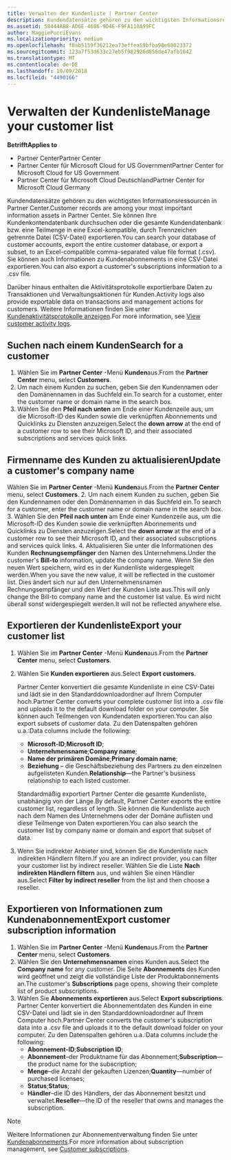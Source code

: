 ```yaml
---
title: Verwalten der Kundenliste | Partner Center
description: Kundendatensätze gehören zu den wichtigsten Informationsressourcen in Partner Center.
ms.assetid: 58444AB8-AD6E-4686-9D4E-F9FA110A99FC
author: MaggiePucciEvans
ms.localizationpriority: medium
ms.openlocfilehash: f0ab5159f36212ea73effea59bfba98e68023372
ms.sourcegitcommit: 123a7f53d633c27eb5f982926d856de47afb1042
ms.translationtype: MT
ms.contentlocale: de-DE
ms.lasthandoff: 10/09/2018
ms.locfileid: "4490166"
---
```

# <a name="manage-your-customer-list"></a><span data-ttu-id="b8063-103">Verwalten der Kundenliste</span><span class="sxs-lookup"><span data-stu-id="b8063-103">Manage your customer list</span></span>

**<span data-ttu-id="b8063-104">Betrifft</span><span class="sxs-lookup"><span data-stu-id="b8063-104">Applies to</span></span>**

-  <span data-ttu-id="b8063-105">Partner Center</span><span class="sxs-lookup"><span data-stu-id="b8063-105">Partner Center</span></span>
-  <span data-ttu-id="b8063-106">Partner Center für Microsoft Cloud for US Government</span><span class="sxs-lookup"><span data-stu-id="b8063-106">Partner Center for Microsoft Cloud for US Government</span></span>
-  <span data-ttu-id="b8063-107">Partner Center für Microsoft Cloud Deutschland</span><span class="sxs-lookup"><span data-stu-id="b8063-107">Partner Center for Microsoft Cloud Germany</span></span>

<span data-ttu-id="b8063-108">Kundendatensätze gehören zu den wichtigsten Informationsressourcen in Partner Center.</span><span class="sxs-lookup"><span data-stu-id="b8063-108">Customer records are among your most important information assets in Partner Center.</span></span> <span data-ttu-id="b8063-109">Sie können Ihre Kundenkontendatenbank durchsuchen oder die gesamte Kundendatenbank bzw. eine Teilmenge in eine Excel-kompatible, durch Trennzeichen getrennte Datei (CSV-Datei) exportieren.</span><span class="sxs-lookup"><span data-stu-id="b8063-109">You can search your database of customer accounts, export the entire customer database, or export a subset, to an Excel-compatible comma-separated value file format (.csv).</span></span> <span data-ttu-id="b8063-110">Sie können auch Informationen zu Kundenabonnements in eine CSV-Datei exportieren.</span><span class="sxs-lookup"><span data-stu-id="b8063-110">You can also export a customer's subscriptions information to a .csv file.</span></span>

<span data-ttu-id="b8063-111">Darüber hinaus enthalten die Aktivitätsprotokolle exportierbare Daten zu Transaktionen und Verwaltungsaktionen für Kunden.</span><span class="sxs-lookup"><span data-stu-id="b8063-111">Activity logs also provide exportable data on transactions and management actions for customers.</span></span> <span data-ttu-id="b8063-112">Weitere Informationen finden Sie unter [Kundenaktivitätsprotokolle anzeigen](activity-logs.md).</span><span class="sxs-lookup"><span data-stu-id="b8063-112">For more information, see [View customer activity logs](activity-logs.md).</span></span>


## <a name="search-for-a-customer"></a><span data-ttu-id="b8063-113">Suchen nach einem Kunden</span><span class="sxs-lookup"><span data-stu-id="b8063-113">Search for a customer</span></span>

1.  <span data-ttu-id="b8063-114">Wählen Sie im **Partner Center** -Menü **Kunden**aus.</span><span class="sxs-lookup"><span data-stu-id="b8063-114">From the **Partner Center** menu, select **Customers**.</span></span>
2.  <span data-ttu-id="b8063-115">Um nach einem Kunden zu suchen, geben Sie den Kundennamen oder den Domänennamen in das Suchfeld ein.</span><span class="sxs-lookup"><span data-stu-id="b8063-115">To search for a customer, enter the customer name or domain name in the search box.</span></span>
3.  <span data-ttu-id="b8063-116">Wählen Sie den **Pfeil nach unten** am Ende einer Kundenzeile aus, um die Microsoft-ID des Kunden sowie die verknüpften Abonnements und Quicklinks zu Diensten anzuzeigen.</span><span class="sxs-lookup"><span data-stu-id="b8063-116">Select the **down arrow** at the end of a customer row to see their Microsoft ID, and their associated subscriptions and services quick links.</span></span>

## <a name="update-a-customers-company-name"></a><span data-ttu-id="b8063-117">Firmenname des Kunden zu aktualisieren</span><span class="sxs-lookup"><span data-stu-id="b8063-117">Update a customer's company name</span></span>

<span data-ttu-id="b8063-118">Wählen Sie im **Partner Center** -Menü **Kunden**aus.</span><span class="sxs-lookup"><span data-stu-id="b8063-118">From the **Partner Center** menu, select **Customers**.</span></span>
2.  <span data-ttu-id="b8063-119">Um nach einem Kunden zu suchen, geben Sie den Kundennamen oder den Domänennamen in das Suchfeld ein.</span><span class="sxs-lookup"><span data-stu-id="b8063-119">To search for a customer, enter the customer name or domain name in the search box.</span></span>
3.  <span data-ttu-id="b8063-120">Wählen Sie den **Pfeil nach unten** am Ende einer Kundenzeile aus, um die Microsoft-ID des Kunden sowie die verknüpften Abonnements und Quicklinks zu Diensten anzuzeigen.</span><span class="sxs-lookup"><span data-stu-id="b8063-120">Select the **down arrow** at the end of a customer row to see their Microsoft ID, and their associated subscriptions and services quick links.</span></span>
4.  <span data-ttu-id="b8063-121">Aktualisieren Sie unter die Informationen des Kunden **Rechnungsempfänger** den Namen des Unternehmens.</span><span class="sxs-lookup"><span data-stu-id="b8063-121">Under the customer's **Bill-to** information, update the company name.</span></span> <span data-ttu-id="b8063-122">Wenn Sie den neuen Wert speichern, wird es in der Kundenliste widergespiegelt werden.</span><span class="sxs-lookup"><span data-stu-id="b8063-122">When you save the new value, it will be reflected in the customer list.</span></span> <span data-ttu-id="b8063-123">Dies ändert sich nur auf den Unternehmensnamen Rechnungsempfänger und den Wert der Kunden Liste aus.</span><span class="sxs-lookup"><span data-stu-id="b8063-123">This will only change the Bill-to company name and the customer list value.</span></span> <span data-ttu-id="b8063-124">Es wird nicht überall sonst widergespiegelt werden.</span><span class="sxs-lookup"><span data-stu-id="b8063-124">It will not be reflected anywhere else.</span></span>

## <a name="export-your-customer-list"></a><span data-ttu-id="b8063-125">Exportieren der Kundenliste</span><span class="sxs-lookup"><span data-stu-id="b8063-125">Export your customer list</span></span>

1.  <span data-ttu-id="b8063-126">Wählen Sie im **Partner Center** -Menü **Kunden**aus.</span><span class="sxs-lookup"><span data-stu-id="b8063-126">From the **Partner Center** menu, select **Customers**.</span></span>
2.  <span data-ttu-id="b8063-127">Wählen Sie **Kunden exportieren** aus.</span><span class="sxs-lookup"><span data-stu-id="b8063-127">Select **Export customers**.</span></span>

    <span data-ttu-id="b8063-128">Partner Center konvertiert die gesamte Kundenliste in eine CSV-Datei und lädt sie in den Standarddownloadordner auf Ihrem Computer hoch.</span><span class="sxs-lookup"><span data-stu-id="b8063-128">Partner Center converts your complete customer list into a .csv file and uploads it to the default download folder on your computer.</span></span> <span data-ttu-id="b8063-129">Sie können auch Teilmengen von Kundendaten exportieren.</span><span class="sxs-lookup"><span data-stu-id="b8063-129">You can also export subsets of customer data.</span></span> <span data-ttu-id="b8063-130">Zu den Datenspalten gehören u.a.:</span><span class="sxs-lookup"><span data-stu-id="b8063-130">Data columns include the following:</span></span>

    -   <span data-ttu-id="b8063-131">**Microsoft-ID**;</span><span class="sxs-lookup"><span data-stu-id="b8063-131">**Microsoft ID**;</span></span>
    -   <span data-ttu-id="b8063-132">**Unternehmensname**;</span><span class="sxs-lookup"><span data-stu-id="b8063-132">**Company name**;</span></span>
    -   <span data-ttu-id="b8063-133">**Name der primären Domäne**;</span><span class="sxs-lookup"><span data-stu-id="b8063-133">**Primary domain name**;</span></span>
    -   <span data-ttu-id="b8063-134">**Beziehung** – die Geschäftsbeziehung des Partners zu den einzelnen aufgelisteten Kunden.</span><span class="sxs-lookup"><span data-stu-id="b8063-134">**Relationship**—the Partner's business relationship to each listed customer.</span></span>

    <span data-ttu-id="b8063-135">Standardmäßig exportiert Partner Center die gesamte Kundenliste, unabhängig von der Länge.</span><span class="sxs-lookup"><span data-stu-id="b8063-135">By default, Partner Center exports the entire customer list, regardless of length.</span></span> <span data-ttu-id="b8063-136">Sie können die Kundenliste auch nach dem Namen des Unternehmens oder der Domäne auflisten und diese Teilmenge von Daten exportieren.</span><span class="sxs-lookup"><span data-stu-id="b8063-136">You can also search the customer list by company name or domain and export that subset of data.</span></span>

3.  <span data-ttu-id="b8063-137">Wenn Sie indirekter Anbieter sind, können Sie die Kundenliste nach indirekten Händlern filtern.</span><span class="sxs-lookup"><span data-stu-id="b8063-137">If you are an indirect provider, you can filter your customer list by indirect reseller.</span></span> <span data-ttu-id="b8063-138">Wählen Sie die Liste **Nach indirekten Händlern filtern** aus, und wählen Sie einen Händler aus.</span><span class="sxs-lookup"><span data-stu-id="b8063-138">Select **Filter by indirect reseller** from the list and then choose a reseller.</span></span>


## <a name="export-customer-subscription-information"></a><span data-ttu-id="b8063-139">Exportieren von Informationen zum Kundenabonnement</span><span class="sxs-lookup"><span data-stu-id="b8063-139">Export customer subscription information</span></span>

1.  <span data-ttu-id="b8063-140">Wählen Sie im **Partner Center** -Menü **Kunden**aus.</span><span class="sxs-lookup"><span data-stu-id="b8063-140">From the **Partner Center** menu, select **Customers**.</span></span>
2.  <span data-ttu-id="b8063-141">Wählen Sie den **Unternehmensnamen** eines Kunden aus.</span><span class="sxs-lookup"><span data-stu-id="b8063-141">Select the **Company name** for any customer.</span></span> <span data-ttu-id="b8063-142">Die Seite **Abonnements** des Kunden wird geöffnet und zeigt die vollständige Liste der Produktabonnements an.</span><span class="sxs-lookup"><span data-stu-id="b8063-142">The customer's **Subscriptions** page opens, showing their complete list of product subscriptions.</span></span>
3.  <span data-ttu-id="b8063-143">Wählen Sie **Abonnements exportieren** aus.</span><span class="sxs-lookup"><span data-stu-id="b8063-143">Select **Export subscriptions**.</span></span> <span data-ttu-id="b8063-144">Partner Center konvertiert die Abonnementdaten des Kunden in eine CSV-Datei und lädt sie in den Standarddownloadordner auf Ihrem Computer hoch.</span><span class="sxs-lookup"><span data-stu-id="b8063-144">Partner Center converts the customer's subscription data into a .csv file and uploads it to the default download folder on your computer.</span></span> <span data-ttu-id="b8063-145">Zu den Datenspalten gehören u.a.:</span><span class="sxs-lookup"><span data-stu-id="b8063-145">Data columns include the following:</span></span>
    -   <span data-ttu-id="b8063-146">**Abonnement-ID**;</span><span class="sxs-lookup"><span data-stu-id="b8063-146">**Subscription ID**;</span></span>
    -   <span data-ttu-id="b8063-147">**Abonnement**–der Produktname für das Abonnement;</span><span class="sxs-lookup"><span data-stu-id="b8063-147">**Subscription**—the product name for the subscription;</span></span>
    -   <span data-ttu-id="b8063-148">**Menge**–die Anzahl der gekauften Lizenzen;</span><span class="sxs-lookup"><span data-stu-id="b8063-148">**Quantity**—number of purchased licenses;</span></span>
    -   <span data-ttu-id="b8063-149">**Status**;</span><span class="sxs-lookup"><span data-stu-id="b8063-149">**Status**;</span></span>
    -   <span data-ttu-id="b8063-150">**Händler**–die ID des Händlers, der das Abonnement besitzt und verwaltet.</span><span class="sxs-lookup"><span data-stu-id="b8063-150">**Reseller**—the ID of the reseller that owns and manages the subscription.</span></span>

> [!NOTE]  
> <span data-ttu-id="b8063-151">Weitere Informationen zur Abonnementverwaltung finden Sie unter [Kundenabonnements](customer-subscriptions.md).</span><span class="sxs-lookup"><span data-stu-id="b8063-151">For more information about subscription management, see [Customer subscriptions](customer-subscriptions.md).</span></span>

     

 

 



